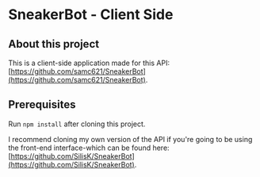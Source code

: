 # SneakerBot - Client Side

## About this project

This is a client-side application made for this API: [https://github.com/samc621/SneakerBot](https://github.com/samc621/SneakerBot).

## Prerequisites

Run `npm install` after cloning this project.

I recommend cloning my own version of the API if you're going to be using the front-end interface-which can be found here: [https://github.com/SilisK/SneakerBot](https://github.com/SilisK/SneakerBot).